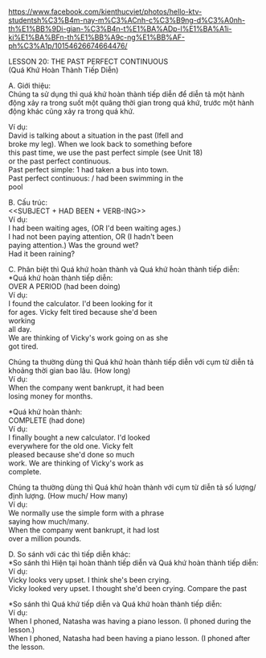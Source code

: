 https://www.facebook.com/kienthucviet/photos/hello-ktv-studentsh%C3%B4m-nay-m%C3%ACnh-c%C3%B9ng-d%C3%A0nh-th%E1%BB%9Di-gian-%C3%B4n-t%E1%BA%ADp-l%E1%BA%A1i-ki%E1%BA%BFn-th%E1%BB%A9c-ng%E1%BB%AF-ph%C3%A1p/10154626674664476/


LESSON 20: THE PAST PERFECT CONTINUOUS\
(Quá Khứ Hoàn Thành Tiếp Diễn)

A. Giới thiệu:\
Chúng ta sử dụng thì quá khứ hoàn thành tiếp diễn để diễn tả một hành động xảy ra trong suốt một quãng thời gian trong quá khứ, trước một hành động khác cũng xảy ra trong quá khứ.

Ví dụ:\
David is talking about a situation in the past (Ifell and\
broke my leg). When we look back to something before\
this past time, we use the past perfect simple (see Unit 18)\
or the past perfect continuous.\
Past perfect simple: 1 had taken a bus into town.\
Past perfect continuous: / had been swimming in the\
pool

B. Cấu trúc:\
<<SUBJECT + HAD BEEN + VERB-ING>>\
Ví dụ:\
I had been waiting ages, (OR I'd been waiting ages.)\
I had not been paying attention, OR (I hadn't been\
paying attention.) Was the ground wet?\
Had it been raining?

C. Phân biệt thì Quá khứ hoàn thành và Quá khứ hoàn thành tiếp diễn:\
*Quá khứ hoàn thành tiếp diễn:\
OVER A PERIOD (had been doing)\
Ví dụ:\
I found the calculator. I'd been looking for it\
for ages. Vicky felt tired because she'd been\
working\
all day.\
We are thinking of Vicky's work going on as she\
got tired.

Chúng ta thường dùng thì Quá khứ hoàn thành tiếp diễn với cụm từ diễn tả khoảng thời gian bao lâu. (How long)\
Ví dụ:\
When the company went bankrupt, it had been\
losing money for months.

*Quá khứ hoàn thành:\
COMPLETE (had done)\
Ví dụ:\
I finally bought a new calculator. I'd looked\
everywhere for the old one. Vicky felt\
pleased because she'd done so much\
work. We are thinking of Vicky's work as\
complete.

Chúng ta thường dùng thì Quá khứ hoàn thành với cụm từ diễn tả số lượng/ định lượng. (How much/ How many)\
Ví dụ:\
We normally use the simple form with a phrase\
saying how much/many.\
When the company went bankrupt, it had lost\
over a million pounds.

D. So sánh với các thì tiếp diễn khác:\
*So sánh thì Hiện tại hoàn thành tiếp diễn và Quá khứ hoàn thành tiếp diễn:\
Ví dụ:\
Vicky looks very upset. I think she's been crying.\
Vicky looked very upset. I thought she'd been crying. Compare the past

*So sánh thì Quá khứ tiếp diễn và Quá khứ hoàn thành tiếp diễn:\
Ví dụ:\
When I phoned, Natasha was having a piano lesson. (I phoned during the lesson.)\
When I phoned, Natasha had been having a piano lesson. (I phoned after the lesson.


